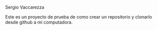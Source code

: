 Sergio Vaccarezza

Este es un proyecto de prueba de como crear un repositorio y clonarlo desde github a mi computadora.